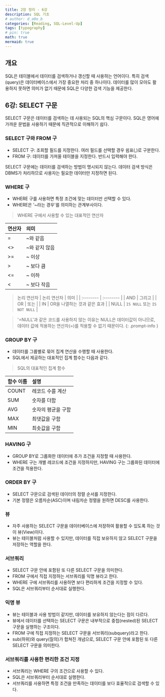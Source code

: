 ```yaml
---
title: 2장 정리 - 6강
description: SQL 기초
# author: d_o0o_b
categories: [Reading, SQL-Level-Up]
tags: [typography]
# pin: true
math: true
mermaid: true
---
```


## 개요

SQL은 테이블에서 데이터를 검색하거나 갱신할 때 사용하는 언어이다. 특히 검색(query)은 데이터베이스에서 가장 중요한 처리 중 하나이다. 데이터를 많이 모아도 활용하지 못하면 의미가 없기 때문에 SQL은 다양한 검색 기능을 제공한다.


## 6강: SELECT 구문
SELECT 구문은 데이터를 검색하는 데 사용되는 SQL의 핵심 구문이다. SQL은 영어에 가까운 문법을 사용하기 때문에 직관적으로 이해하기 쉽다.


### SELECT 구와 FROM 구
- SELECT 구: 조회할 필드를 지정한다. 여러 필드를 선택할 경우 쉼표(,)로 구분한다.
- FROM 구: 데이터를 가져올 테이블을 지정한다. 반드시 입력해야 한다.

SELECT 구문에는 데이터를 검색하는 방법이 명시되지 않는다. 데이터 검색 방식은 DBMS가 처리하므로 사용자는 필요한 데이터만 지정하면 된다.


### WHERE 구
- WHERE 구를 사용하면 특정 조건에 맞는 데이터만 선택할 수 있다.
- WHERE은 '~라는 경우'를 의미하는 관계부사이다.

>WHERE 구에서 사용할 수 있는 대표적인 연산자

| 연산자      | 의미      |
| :-------- | :-------- |
|  =  | ~와 같음   |
| <> | ~와 같지 않음  |
| >= | ~ 이상  |
| > | ~ 보다 큼 |
| <= | ~ 이하  |
| < | ~ 보다 작음  |

>논리 연산자
| 논리 연산자      | 의미      |
| :-------- | :-------- |
| AND | 그리고    |
| OR  | 또는  |
| IN  | OR을 나열하는 것과 같은 효과   |
| NULL  | `IS NULL` 또는 `IS NOT NULL`   |


> '=NULL'과 같은 코드를 사용하지 않는 이유는 NULL은 데이터값이 아니므로, 데이터 값에 적용하는 연산자(=)를 적용할 수 없기 때문이다.
{: .prompt-info }


### GROUP BY 구
- 데이터를 그룹별로 묶어 집계 연산을 수행할 때 사용한다.
- SQL에서 제공하는 대표적인 집계 함수는 다음과 같다.

> SQL의 대표적인 집계 함수

| 함수 이름      | 설명      |
| :-------- | :-------- |
|  COUNT  | 레코드 수를 계산   |
|  SUM    | 숫자를 더함  |
| AVG     | 숫자의 평균을 구함  |
| MAX  | 최댓값을 구함 |
| MIN  | 최솟값을 구함  |


### HAVING 구
- GROUP BY로 그룹화한 데이터에 추가 조건을 지정할 때 사용한다.
- WHERE 구는 개별 레코드에 조건을 지정하지만, HAVING 구는 그룹화된 데이터에 조건을 적용한다.


### ORDER BY 구
- SELECT 구문으로 검색된 데이터의 정렬 순서를 지정한다.
- 기본 정렬은 오름차순(ASC)이며 내림차순 정렬을 원하면 DESC를 사용한다.


### 뷰
- 자주 사용하는 SELECT 구문을 데이터베이스에 저장하여 활용할 수 있도록 하는 것이 뷰(View)이다.
- 뷰는 테이블처럼 사용할 수 있지만, 데이터를 직접 보유하지 않고 SELECT 구문을 저장하는 역할을 한다.


### 서브쿼리
- SELECT 구문 안에 포함된 또 다른 SELECT 구문을 의미한다.
- FROM 구에서 직접 지정하는 서브쿼리를 익명 뷰라고 한다.
- WHERE 구에 서브쿼리를 사용하면 보다 편리하게 조건을 지정할 수 있다.
- SQL은 서브쿼리부터 순서대로 실행한다.


### 익명 뷰
- 뷰는 테이블과 사용 방법이 같지만, 데이터를 보유하지 않는다는 점이 다르다.
- 뷰에서 데이터를 선택하는 SELECT 구문은 내부적으로 중첩(nested)된 SELECT 구문을 실행하는 구조이다.
- FROM 구에 직접 지정하는 SELECT 구문을 서브쿼리(subquery)라고 한다.
- sub(하위)와 query(질의)가 합쳐진 개념으로, SELECT 구문 안에 포함된 또 다른 SELECT 구문을 의미한다.


### 서브쿼리를 사용한 편리한 조건 지정
- 서브쿼리는 WHERE 구의 조건으로 사용할 수 있다.
- SQL은 서브쿼리부터 순서대로 실행한다.
- 서브쿼리를 사용하면 특정 조건을 만족하는 데이터를 보다 효율적으로 검색할 수 있다.



